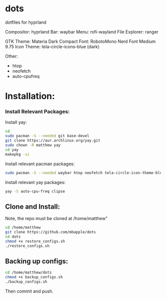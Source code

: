 # dots
dotfiles for hyprland

Compositor: hyprland
Bar: waybar
Menu: rofi-wayland
File Explorer: ranger


GTK Theme: Materia Dark Compact
Font: RobotoMono Nerd Font Medium 9.75
Icon Theme: tela-circle-icons-blue (dark)

Other:
- htop
- neofetch
- auto-cpufreq

# Installation:
### Install Relevant Packages:
Install yay:
```bash
cd
sudo pacman -S --needed git base-devel
git clone https://aur.archlinux.org/yay.git
sudo chown -R matthew yay
cd yay
makepkg -si
```
Install relevant pacman packages:
```bash
sudo pacman -S --needed waybar htop neofetch tela-circle-icon-theme-blue ttf-roboto-mono-nerd rofi-wayland materia-gtk-theme grim slurp
```
Install relevant yay packages:
```bash
yay -S auto-cpu-freq clipse
```
## Clone and Install:
Note, the repo must be cloned at /home/matthew"
```bash
cd /home/matthew
git clone https://github.com/mbapple/dots
cd dots
chmod +x restore_configs.sh
./restore_configs.sh
```

## Backing up configs:
```bash
cd /home/matthew/dots
chmod +x backup_configs.sh
./backup_configs.sh
```
Then commit and push.
